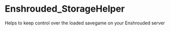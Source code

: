 # Enshrouded_StorageHelper
Helps to keep control over the loaded savegame on your Enshrouded server
